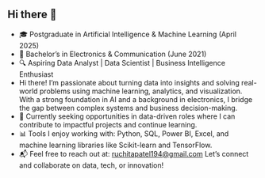 ## Hi there 👋
- 🎓 Postgraduate in Artificial Intelligence & Machine Learning (April 2025) 
- 📡 Bachelor’s in Electronics & Communication (June 2021) 
- 🔍 Aspiring Data Analyst | Data Scientist | Business Intelligence Enthusiast
- Hi there! I’m passionate about turning data into insights and solving real-world problems using machine learning, analytics, and visualization. With a strong foundation in AI and a background in electronics, I bridge the gap between complex systems and business decision-making.
- 💼 Currently seeking opportunities in data-driven roles where I can contribute to impactful projects and continue learning. 
- 📊 Tools I enjoy working with: Python, SQL, Power BI, Excel, and machine learning libraries like Scikit-learn and TensorFlow.
- 📬 Feel free to reach out at: ruchitapatel194@gmail.com Let’s connect and collaborate on data, tech, or innovation!
<!--
**ruchitapatel194/ruchitapatel194** is a ✨ _special_ ✨ repository because its `README.md` (this file) appears on your GitHub profile.

Here are some ideas to get you started:

- 🔭 I’m currently working on ...
- 🌱 I’m currently learning ...
- 👯 I’m looking to collaborate on ...
- 🤔 I’m looking for help with ...
- 💬 Ask me about ...
- 📫 How to reach me: ...
- 😄 Pronouns: ...
- ⚡ Fun fact: ...
-->
